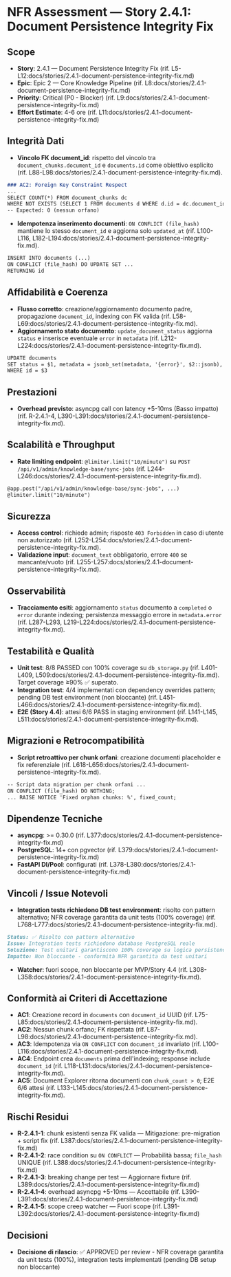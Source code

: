 # NFR Assessment — Story 2.4.1: Document Persistence Integrity Fix

## Scope
- **Story**: 2.4.1 — Document Persistence Integrity Fix (rif. L5-L12:docs/stories/2.4.1-document-persistence-integrity-fix.md)
- **Epic**: Epic 2 — Core Knowledge Pipeline (rif. L8:docs/stories/2.4.1-document-persistence-integrity-fix.md)
- **Priority**: Critical (P0 - Blocker) (rif. L9:docs/stories/2.4.1-document-persistence-integrity-fix.md)
- **Effort Estimate**: 4-6 ore (rif. L11:docs/stories/2.4.1-document-persistence-integrity-fix.md)

## Integrità Dati
- **Vincolo FK document_id**: rispetto del vincolo tra `document_chunks.document_id` e `documents.id` come obiettivo esplicito (rif. L88-L98:docs/stories/2.4.1-document-persistence-integrity-fix.md).
```73:99:docs/stories/2.4.1-document-persistence-integrity-fix.md
### AC2: Foreign Key Constraint Respect
... 
SELECT COUNT(*) FROM document_chunks dc
WHERE NOT EXISTS (SELECT 1 FROM documents d WHERE d.id = dc.document_id);
-- Expected: 0 (nessun orfano)
```
- **Idempotenza inserimento documenti**: `ON CONFLICT (file_hash)` mantiene lo stesso `document_id` e aggiorna solo `updated_at` (rif. L100-L116, L182-L194:docs/stories/2.4.1-document-persistence-integrity-fix.md).
```182:194:docs/stories/2.4.1-document-persistence-integrity-fix.md
INSERT INTO documents (...)
ON CONFLICT (file_hash) DO UPDATE SET ...
RETURNING id
```

## Affidabilità e Coerenza
- **Flusso corretto**: creazione/aggiornamento documento padre, propagazione `document_id`, indexing con FK valida (rif. L58-L69:docs/stories/2.4.1-document-persistence-integrity-fix.md).
- **Aggiornamento stato documento**: `update_document_status` aggiorna `status` e inserisce eventuale `error` in `metadata` (rif. L212-L224:docs/stories/2.4.1-document-persistence-integrity-fix.md).
```219:224:docs/stories/2.4.1-document-persistence-integrity-fix.md
UPDATE documents 
SET status = $1, metadata = jsonb_set(metadata, '{error}', $2::jsonb), updated_at = NOW()
WHERE id = $3
```

## Prestazioni
- **Overhead previsto**: asyncpg call con latency +5-10ms (Basso impatto) (rif. R-2.4.1-4, L390-L391:docs/stories/2.4.1-document-persistence-integrity-fix.md).

## Scalabilità e Throughput
- **Rate limiting endpoint**: `@limiter.limit("10/minute")` su `POST /api/v1/admin/knowledge-base/sync-jobs` (rif. L244-L246:docs/stories/2.4.1-document-persistence-integrity-fix.md).
```244:246:docs/stories/2.4.1-document-persistence-integrity-fix.md
@app.post("/api/v1/admin/knowledge-base/sync-jobs", ...)
@limiter.limit("10/minute")
```

## Sicurezza
- **Access control**: richiede admin; risposte `403 Forbidden` in caso di utente non autorizzato (rif. L252-L254:docs/stories/2.4.1-document-persistence-integrity-fix.md).
- **Validazione input**: `document_text` obbligatorio, errore `400` se mancante/vuoto (rif. L255-L257:docs/stories/2.4.1-document-persistence-integrity-fix.md).

## Osservabilità
- **Tracciamento esiti**: aggiornamento `status` documento a `completed` o `error` durante indexing; persistenza messaggio errore in `metadata.error` (rif. L287-L293, L219-L224:docs/stories/2.4.1-document-persistence-integrity-fix.md).

## Testabilità e Qualità
- **Unit test**: 8/8 PASSED con 100% coverage su `db_storage.py` (rif. L401-L409, L509:docs/stories/2.4.1-document-persistence-integrity-fix.md). Target coverage ≥90% ✅ superato.
- **Integration test**: 4/4 implementati con dependency overrides pattern; pending DB test environment (non bloccante) (rif. L451-L466:docs/stories/2.4.1-document-persistence-integrity-fix.md).
- **E2E (Story 4.4)**: attesi 6/6 PASS in staging environment (rif. L141-L145, L511:docs/stories/2.4.1-document-persistence-integrity-fix.md).

## Migrazioni e Retrocompatibilità
- **Script retroattivo per chunk orfani**: creazione documenti placeholder e fix referenziale (rif. L618-L656:docs/stories/2.4.1-document-persistence-integrity-fix.md).
```618:656:docs/stories/2.4.1-document-persistence-integrity-fix.md
-- Script data migration per chunk orfani ...
ON CONFLICT (file_hash) DO NOTHING;
... RAISE NOTICE 'Fixed orphan chunks: %', fixed_count;
```

## Dipendenze Tecniche
- **asyncpg**: >= 0.30.0 (rif. L377:docs/stories/2.4.1-document-persistence-integrity-fix.md)
- **PostgreSQL**: 14+ con pgvector (rif. L379:docs/stories/2.4.1-document-persistence-integrity-fix.md)
- **FastAPI DI/Pool**: configurati (rif. L378-L380:docs/stories/2.4.1-document-persistence-integrity-fix.md)

## Vincoli / Issue Notevoli
- **Integration tests richiedono DB test environment**: risolto con pattern alternativo; NFR coverage garantita da unit tests (100% coverage) (rif. L768-L777:docs/stories/2.4.1-document-persistence-integrity-fix.md).
```768:777:docs/stories/2.4.1-document-persistence-integrity-fix.md
Status: ✅ Risolto con pattern alternativo
Issue: Integration tests richiedono database PostgreSQL reale
Soluzione: Test unitari garantiscono 100% coverage su logica persistence
Impatto: Non bloccante - conformità NFR garantita da test unitari
```
- **Watcher**: fuori scope, non bloccante per MVP/Story 4.4 (rif. L308-L358:docs/stories/2.4.1-document-persistence-integrity-fix.md).

## Conformità ai Criteri di Accettazione
- **AC1**: Creazione record in `documents` con `document_id` UUID (rif. L75-L85:docs/stories/2.4.1-document-persistence-integrity-fix.md).
- **AC2**: Nessun chunk orfano; FK rispettata (rif. L87-L98:docs/stories/2.4.1-document-persistence-integrity-fix.md).
- **AC3**: Idempotenza via `ON CONFLICT` con `document_id` invariato (rif. L100-L116:docs/stories/2.4.1-document-persistence-integrity-fix.md).
- **AC4**: Endpoint crea `documents` prima dell'indexing; response include `document_id` (rif. L118-L131:docs/stories/2.4.1-document-persistence-integrity-fix.md).
- **AC5**: Document Explorer ritorna documenti con `chunk_count > 0`; E2E 6/6 attesi (rif. L133-L145:docs/stories/2.4.1-document-persistence-integrity-fix.md).

## Rischi Residui
- **R-2.4.1-1**: chunk esistenti senza FK valida — Mitigazione: pre-migration + script fix (rif. L387:docs/stories/2.4.1-document-persistence-integrity-fix.md)
- **R-2.4.1-2**: race condition su `ON CONFLICT` — Probabilità bassa; `file_hash` UNIQUE (rif. L388:docs/stories/2.4.1-document-persistence-integrity-fix.md)
- **R-2.4.1-3**: breaking change per test — Aggiornare fixture (rif. L389:docs/stories/2.4.1-document-persistence-integrity-fix.md)
- **R-2.4.1-4**: overhead asyncpg +5-10ms — Accettabile (rif. L390-L391:docs/stories/2.4.1-document-persistence-integrity-fix.md)
- **R-2.4.1-5**: scope creep watcher — Fuori scope (rif. L391-L392:docs/stories/2.4.1-document-persistence-integrity-fix.md)

## Decisioni
- **Decisione di rilascio**: ✅ APPROVED per review - NFR coverage garantita da unit tests (100%), integration tests implementati (pending DB setup non bloccante)
